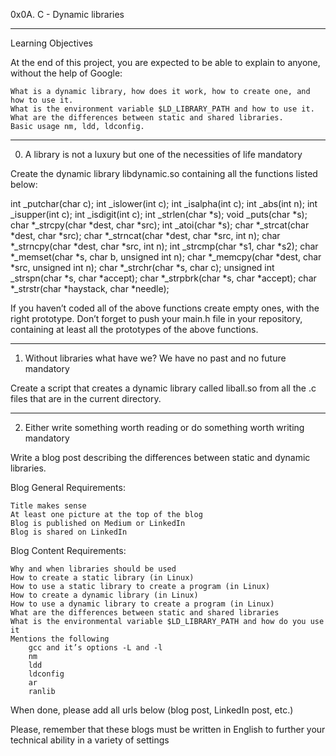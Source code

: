 0x0A. C - Dynamic libraries
_____________________________________________
Learning Objectives

At the end of this project, you are expected to be able to explain to anyone, without the help of Google:

    What is a dynamic library, how does it work, how to create one, and how to use it.
    What is the environment variable $LD_LIBRARY_PATH and how to use it.
    What are the differences between static and shared libraries.
    Basic usage nm, ldd, ldconfig.
_________________________________________________________

0. A library is not a luxury but one of the necessities of life
mandatory

Create the dynamic library libdynamic.so containing all the functions listed below:

int _putchar(char c);
int _islower(int c);
int _isalpha(int c);
int _abs(int n);
int _isupper(int c);
int _isdigit(int c);
int _strlen(char *s);
void _puts(char *s);
char *_strcpy(char *dest, char *src);
int _atoi(char *s);
char *_strcat(char *dest, char *src);
char *_strncat(char *dest, char *src, int n);
char *_strncpy(char *dest, char *src, int n);
int _strcmp(char *s1, char *s2);
char *_memset(char *s, char b, unsigned int n);
char *_memcpy(char *dest, char *src, unsigned int n);
char *_strchr(char *s, char c);
unsigned int _strspn(char *s, char *accept);
char *_strpbrk(char *s, char *accept);
char *_strstr(char *haystack, char *needle);

If you haven’t coded all of the above functions create empty ones, with the right prototype.
Don’t forget to push your main.h file in your repository, containing at least all the prototypes of the above functions.

_________________________________________________________

1. Without libraries what have we? We have no past and no future
mandatory

Create a script that creates a dynamic library called liball.so from all the .c files that are in the current directory.

_________________________________________________________


2. Either write something worth reading or do something worth writing
mandatory

Write a blog post describing the differences between static and dynamic libraries.

Blog General Requirements:

    Title makes sense
    At least one picture at the top of the blog
    Blog is published on Medium or LinkedIn
    Blog is shared on LinkedIn

Blog Content Requirements:

    Why and when libraries should be used
    How to create a static library (in Linux)
    How to use a static library to create a program (in Linux)
    How to create a dynamic library (in Linux)
    How to use a dynamic library to create a program (in Linux)
    What are the differences between static and shared libraries
    What is the environmental variable $LD_LIBRARY_PATH and how do you use it
    Mentions the following
        gcc and it’s options -L and -l
        nm
        ldd
        ldconfig
        ar
        ranlib

When done, please add all urls below (blog post, LinkedIn post, etc.)

Please, remember that these blogs must be written in English to further your technical ability in a variety of settings

